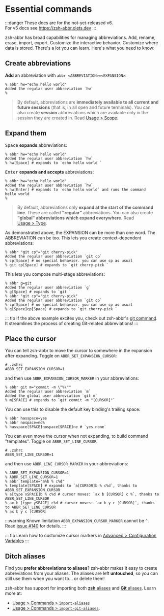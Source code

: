 # Essential commands

:::danger
These docs are for the not-yet-released v6.  
For v5 docs see <https://zsh-abbr.olets.dev>
:::

zsh-abbr has broad capabilities for managing abbreviations. Add, rename, erase, import, export. Customize the interactive behavior. Customize where data is stored. There's a lot you can learn. Here's what you need to know:

## Create abbreviations

**Add** an abbreviation with `abbr <ABBREVIATION>=<EXPANSION>`:

```shell{1-2}:no-line-numbers
% abbr hw="echo hello world"
Added the regular user abbreviation `hw`
%
```

> By default, abbreviations are **immediately available to all current and future sessions** (that is, in all open and future terminals). You can also create **session** abbreviations which are available only in the session they are created in. Read [Usage&nbsp;>&nbsp;Scope](/scopes.html).

## Expand them

<kbd>Space</kbd> **expands** abbreviations:

```shell{3}:no-line-numbers
% abbr hw="echo hello world"
Added the regular user abbreviation `hw`
% hw[Space] # expands to `echo hello world `
```

<kbd>Enter</kbd> **expands and accepts** abbreviations:

```shell{3}:no-line-numbers
% abbr hw="echo hello world"
Added the regular user abbreviation `hw`
% hw[Enter] # expands to `echo hello world` and runs the command
hello world
%
```

> By default, abbreviations only **expand at the start of the command line**. These are called **"regular"** abbreviations. You can also create **"global" abbreviations which expand everywhere**. Read [Usage&nbsp;>&nbsp;Type](/types.html).

As demonstrated above, the EXPANSION can be more than one word. The ABBREVIATION can be too. This lets you create context-dependent abbreviations:

```shell{3-4}:no-line-numbers
% abbr "git cp"="git cherry-pick"
Added the regular user abbreviation `git cp`
% cp[Space] # no special behavior. you can use cp as usual
% git cp[Space] # expands to `git cherry-pick `
```

This lets you compose multi-stage abbreviations:

```shell{1,4,6-7}:no-line-numbers
% abbr g=git
Added the regular user abbreviation `g`
% g[Space] # expands to `git `
% abbr "git cp"="git cherry-pick"
Added the regular user abbreviation `git cp`
% cp[Space] # no special behavior. you can use cp as usual
% g[Space]cp[Space] # expands to `git cherry-pick `
```

::: tip
If the above example excites you, check out zsh-abbr's [git command](/commands.html#git). It streamlines the process of creating Git-related abbreviations!
:::

## Place the cursor

You can tell zsh-abbr to move the cursor to somewhere in the expansion after expanding. Toggle on `ABBR_SET_EXPANSION_CURSOR`:

```shell
# .zshrc
ABBR_SET_EXPANSION_CURSOR=1
```

and then use `ABBR_EXPANSION_CURSOR_MARKER` in your abbreviations:

```shell
% abbr git m="commit -m \"%\""
Added the regular user abbreviation `m`
Added the global user abbreviation `git m`
% m[SPACE] # expands to `git commit -m "[CURSOR]"`
```

You can use this to disable the default key binding's trailing space:

```shell
% abbr hasspace=yes
% abbr nospace=no%
% hasspace[SPACE]nospace[SPACE]ne # `yes none`
```

You can even move the cursor when not expanding, to build command "templates". Toggle on `ABBR_SET_LINE_CURSOR`:

```shell
# .zshrc
ABBR_SET_LINE_CURSOR=1
```

and then use `ABBR_LINE_CURSOR_MARKER` in your abbreviations:

```shell
% ABBR_SET_EXPANSION_CURSOR=1
% ABBR_SET_LINE_CURSOR=1
% abbr template="a%b % c%d"
% template[SPACE] # expands to `a[CURSOR]b % c%d`, thanks to ABBR_SET_EXPANSION_CURSOR
% a[type xSPACE]b % c%d # cursor moves: `ax b [CURSOR] c %`, thanks to ABBR_SET_LINE_CURSOR
% ax b [type ySPACE] c%d # cursor moves: `ax b y c [CURSOR]`, thanks to ABBR_SET_LINE_CURSOR
% ax b y c [CURSOR]
```

:::warning Known limitation
`ABBR_EXPANSION_CURSOR_MARKER` cannot be `^`. Read [issue #140](https://github.com/olets/zsh-abbr/issues/140) for details.
:::

::: tip
Learn how to customize cursor markers in [Advanced > Configuration Variables](/advanced.html#configuration-variables)
:::

## Ditch aliases

Find you **prefer abbreviations to aliases**? zsh-abbr makes it easy to create abbreviations from your aliases. The aliases are left **untouched**, so you can still use them when you want to… or delete them!

zsh-abbr has support for importing both [**zsh** aliases](https://zsh.sourceforge.io/Intro/intro_8.html) and [**Git** aliases](https://git-scm.com/book/en/v2/Git-Basics-Git-Aliases). Learn more at:

- [Usage&nbsp;>&nbsp;Commands&nbsp;>&nbsp;`import-aliases`](/commands.html#import-aliases)
- [Usage&nbsp;>&nbsp;Commands&nbsp;>&nbsp;`import-git-aliases`](/commands.html#import-git-aliases).
